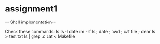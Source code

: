 # assignment1

-- Shell implementation--


Check these commands:
    ls 
    ls -l
    date 
    rm -rf 
    ls ; date ; pwd ; cat file ; clear 
    ls > test.txt
    ls | grep .c
    cat < Makefile
    






